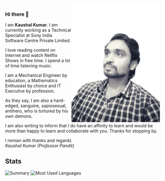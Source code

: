 <img align="right" src="https://github.com/sirkaushalkumar/sirkaushalkumar/blob/master/image.png" width=288px height=384px/>

### Hi there 👋

I am **Kaushal Kumar**. I am currently working as a Technical Specialist at Sony India Software Centre Private Limited. 

I love reading content on Internet and watch Netflix Shows in free time. I spend a lot of time listening music.

I am a Mechanical Engineer by education, a Mathematics Enthusiast by choice and IT Executive by profession. 

As they say, I am also a hard-edged, sanguine, sapiosexual, antihero, who is tortured by his own demons. 

I am also writing to inform that I do have an affinity to learn and would be more than happy to learn and collaborate with you. Thanks for stopping by.

I remian with thanks and regards <br/>
_Kaushal Kumar (Professor Pandit)_

## Stats
<p>
  <img alt="Summary" src="https://github-profile-summary-cards.vercel.app/api/cards/profile-details?username=sirkaushalkumar&theme=dark" />
  <img alt="Most Used Languages" src="https://github-readme-stats.vercel.app/api/top-langs/?username=sirkaushalkumar&theme=dark" />
</p>

<!--
**sirkaushalkumar/sirkaushalkumar** is a ✨ _special_ ✨ repository because its `README.md` (this file) appears on your GitHub profile.

Here are some ideas to get you started:

- 🔭 I’m currently working on ...
- 🌱 I’m currently learning ...
- 👯 I’m looking to collaborate on ...
- 🤔 I’m looking for help with ...
- 💬 Ask me about ...
- 📫 How to reach me: ...
- 😄 Pronouns: ...
- ⚡ Fun fact: ...
-->

<!--![Professor Pandit's github stats](https://github-readme-stats.vercel.app/api?username=sirkaushalkumar&show_icons=true&theme=transparent)<br> -->

